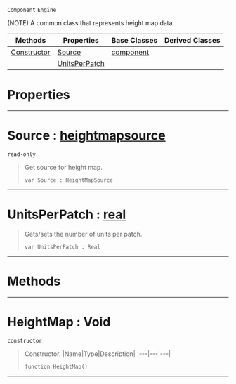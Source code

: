  `Component` `Engine`



(NOTE) A common class that represents height map data.

|Methods|Properties|Base Classes|Derived Classes|
|---|---|---|---|
|[ Constructor](https://github.com/PlasmaEngine/PlasmaDocs/tree/master/docs/C%2B%2B/code_reference/class_reference/heightmap.markdown#heightmap-void)|[ Source](https://github.com/PlasmaEngine/PlasmaDocs/tree/master/docs/C%2B%2B/code_reference/class_reference/heightmap.markdown#source-plasma-engine-docum)|[component](https://github.com/PlasmaEngine/PlasmaDocs/tree/master/docs/C%2B%2B/code_reference/class_reference/component.markdown)| |
| |[ UnitsPerPatch](https://github.com/PlasmaEngine/PlasmaDocs/tree/master/docs/C%2B%2B/code_reference/class_reference/heightmap.markdown#unitsperpatch-plasma-engin)| | |


 #  Properties


---  
 #  Source : [heightmapsource](https://github.com/PlasmaEngine/PlasmaDocs/tree/master/docs/C%2B%2B/code_reference/class_reference/heightmapsource.markdown)

 `read-only`

> Get source for height map.
> ``` lang=cpp, name=Lightning
> var Source : HeightMapSource


---  
 #  UnitsPerPatch : [real](https://github.com/PlasmaEngine/PlasmaDocs/tree/master/docs/C%2B%2B/code_reference/lightning_base_types/real.markdown)

> Gets/sets the number of units per patch.
> ``` lang=cpp, name=Lightning
> var UnitsPerPatch : Real


---  
 #  Methods


---  
 #  HeightMap : Void

 `constructor`

> Constructor.
> |Name|Type|Description|
> |---|---|---|
> ``` lang=cpp, name=Lightning
> function HeightMap()
> ``` 


---  
 

 